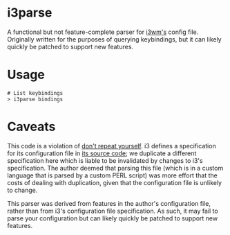 # i3parse

A functional but not feature-complete parser for [i3wm's](https://github.com/i3/i3) config file. Originally written for the purposes of querying keybindings, but it can likely quickly be patched to support new features.

# Usage

```
# List keybindings
> i3parse bindings

```

# Caveats

This code is a violation of [don't repeat yourself](http://wiki.c2.com/?DontRepeatYourself).
i3 defines a specification for its configuration file in [its source code](https://github.com/mariusmuja/i3wm/blob/dfcc65ab8dd8ff9b995c8f970424454342f8be2e/parser-specs/config.spec); we duplicate a different specification here which is liable to be invalidated by changes to i3's specification.
The author deemed that parsing this file (which is in a custom language that is parsed by a custom PERL script) was more effort that the costs of dealing with duplication, given that the configuration file is unlikely to change.

This parser was derived from features in the author's configuration file, rather than from i3's configuration file specification. As such, it may fail to parse your configuration but can likely quickly be patched to support new features.
